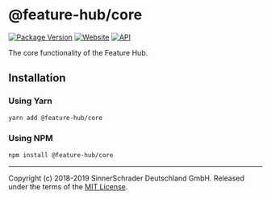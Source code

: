 # @feature-hub/core

[![Package Version][package-badge]][package-npm]
[![Website][website-badge]][website] [![API][api-badge]][api]

The core functionality of the Feature Hub.

## Installation

### Using Yarn

```sh
yarn add @feature-hub/core
```

### Using NPM

```sh
npm install @feature-hub/core
```

---

Copyright (c) 2018-2019 SinnerSchrader Deutschland GmbH. Released under the
terms of the [MIT License][license].

[api]: https://feature-hub.netlify.com/@feature-hub/core/
[api-badge]: https://img.shields.io/badge/API-Feature%20Hub-%234502da.svg
[license]: https://github.com/sinnerschrader/feature-hub/blob/master/LICENSE
[package-badge]: https://img.shields.io/npm/v/@feature-hub/core.svg
[package-npm]: https://www.npmjs.com/package/@feature-hub/core
[website]: https://feature-hub.netlify.com/
[website-badge]:
  https://img.shields.io/badge/Website-Feature%20Hub-%234502da.svg
